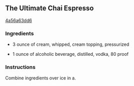 ## The Ultimate Chai Espresso

[4a56a63dd6](http://www.food.com/recipe/the-ultimate-chai-espresso-286800)

### Ingredients

 - 3 ounce of cream, whipped, cream topping, pressurized

 - 1 ounce of alcoholic beverage, distilled, vodka, 80 proof

### Instructions

Combine ingredients over ice in a.